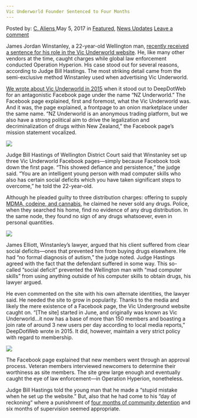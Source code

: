 ```yaml
---
Vic Underworld Founder Sentenced to Four Months
---
```

<article class="post-listing post-19630 post type-post status-publish format-standard has-post-thumbnail hentry category-deepdot-news category-news-updates tag-founder tag-months tag-sentenced tag-underworld tag-vic">
    <div class="post-inner">
        <span>Posted by: <a href="https://www.deepdotweb.com/author/caliens/" title="">C. Aliens </a></span>
    <span>May 5, 2017</span>
    <span>in <a href="https://www.deepdotweb.com/category/deepdot-news/" rel="category tag">Featured</a>, <a href="https://www.deepdotweb.com/category/news-updates/" rel="category tag">News Updates</a></span>
    <span><a href="https://www.deepdotweb.com/2017/05/05/vic-underworld-founder-sentenced-four-months/#respond">Leave a comment</a></span>
    </p>
    <div class="clear"></div>
    <div class="entry">
    <p>James Jordan Winstanley, a 22-year-old Wellington man, <a href="http://www.stuff.co.nz/national/crime/91760952/day-of-reckoning-for-dark-net-drug-page-founder-says-judge">recently received a sentence for his role in the Vic Underworld website</a>. He, like many other vendors at the time, caught charges while global law enforcement conducted Operation Hyperion. His case stood out for several reasons, according to Judge Bill Hastings. The most striking detail came from the semi-exclusive method Winstanley used when advertising Vic Underworld.</p>
    <p><a href="https://www.deepdotweb.com/2015/08/06/nz-underworld-catch-us-if-you-can/">We wrote about Vic Underworld in 2015</a> when it stood out to DeepDotWeb for an antagonistic Facebook page under the name “NZ Underworld.” The Facebook page explained, first and foremost, what the Vic Underworld was. And it was, the page explained, a frontpage to an onion marketplace under the same name. “NZ Underworld is an anonymous trading platform, but we also have a strong political aim to drive the legalization and decriminalization of drugs within New Zealand,” the Facebook page’s mission statement vocalized.</p>
    <p><img class="wp-image-19635 aligncenter" src="https://www.deepdotweb.com/wp-content/uploads/2017/05/word-image-7.jpeg" srcset="https://www.deepdotweb.com/wp-content/uploads/2017/05/word-image-7.jpeg 800w, https://www.deepdotweb.com/wp-content/uploads/2017/05/word-image-7-300x225.jpeg 300w" sizes="(max-width: 800px) 100vw, 800px"/></p>
    <p>Judge Bill Hastings of Wellington District Court said that Winstanley set up three Vic Underworld Facebook pages—simply because Facebook took down the first page. “This showed defiance and persistence,” the judge said. &#8220;You are an intelligent young person with mad computer skills who also has certain social deficits which you have taken significant steps to overcome,&#8221; he told the 22-year-old.</p>
    <p>Although he pleaded guilty to three distribution charges: offering to supply <a href="https://www.deepdotweb.com/tag/drug/">MDMA, codeine, and cannabis</a>, he claimed he never sold any drugs. Police, when they searched his home, find no evidence of any drug distribution. In the same node, they found no sign of any drugs whatsoever, even in personal quantities.</p>
    <p><img class="wp-image-19636 aligncenter" src="https://www.deepdotweb.com/wp-content/uploads/2017/05/word-image-8.jpeg" srcset="https://www.deepdotweb.com/wp-content/uploads/2017/05/word-image-8.jpeg 701w, https://www.deepdotweb.com/wp-content/uploads/2017/05/word-image-8-300x257.jpeg 300w" sizes="(max-width: 701px) 100vw, 701px"/></p>
    <p>James Elliott, Winstanley’s lawyer, argued that his client suffered from clear social deficits—ones that prevented him from buying drugs elsewhere. He had “no formal diagnosis of autism,” the judge noted. Judge Hastings agreed with the fact that the defendant suffered in some way. This so-called “social deficit” prevented the Wellington man with &#8220;mad computer skills&#8221; from using anything outside of his computer skills to obtain drugs, his lawyer argued.</p>
    <p>He even commented on the site with his own alternate identities, the lawyer said. He needed the site to grow in popularity. Thanks to the media and likely the mere existence of a Facebook page, the Vic Underground website caught on. “[The site] started in June, and originally was known as Vic Underworld…it now has a base of more than 150 members and boasting a join rate of around 3 new users per day according to local media reports,” DeepDotWeb wrote in 2015. It did, however, maintain a very strict policy with regard to membership.</p>
    <p><img class="wp-image-19637 aligncenter" src="https://www.deepdotweb.com/wp-content/uploads/2017/05/word-image-9.jpeg" srcset="https://www.deepdotweb.com/wp-content/uploads/2017/05/word-image-9.jpeg 859w, https://www.deepdotweb.com/wp-content/uploads/2017/05/word-image-9-300x210.jpeg 300w" sizes="(max-width: 859px) 100vw, 859px"/></p>
    <p>The Facebook page explained that new members went through an approval process. Veteran members interviewed newcomers to determine their worthiness as site members. The site grew large enough and eventually caught the eye of law enforcement—in Operation Hyperion, nonetheless.</p>
    <p>Judge Bill Hastings told the young man that he made a “stupid mistake when he set up the website.” But, also that he had come to his “day of reckoning“ where a punishment of <a href="https://www.deepdotweb.com/tag/sentenced/">four months of community detention</a> and six months of supervision seemed appropriate.</p>
    </div>
    <span style="display:none"><a href="https://www.deepdotweb.com/tag/founder/" rel="tag">founder</a> <a href="https://www.deepdotweb.com/tag/months/" rel="tag">months</a> <a href="https://www.deepdotweb.com/tag/sentenced/" rel="tag">sentenced</a> <a href="https://www.deepdotweb.com/tag/underworld/" rel="tag">underworld</a> <a href="https://www.deepdotweb.com/tag/vic/" rel="tag">vic</a></span> <span style="display:none" class="updated">2017-05-05</span>
    <div style="display:none" class="vcard author" itemprop="author" itemscope itemtype="http://schema.org/Person"><strong class="fn" itemprop="name"><a href="https://www.deepdotweb.com/author/caliens/" title="Posts by C. Aliens" rel="author">C. Aliens</a></strong></div>
    </div>
</article>

